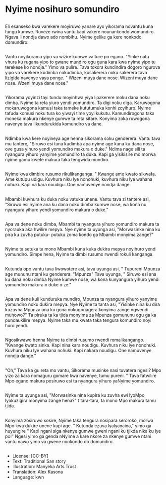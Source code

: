 # Nyime nosihuro somundiro

##
Eli esanseko kwa varekere moyiruwo yanare ayo yikorama novantu kuna tungu kumwe. Ruveze rwina vantu kapi vakere nounankondo womundiro. Ngava li nondja dawo ado nombihu. Nyime gelike ga kere nonkodo domundiro.

##
Vantu noyikorama yipo va wizire kumwe va ture po egano. "Yinke natu vhura ku rugana yipo to gwane mundiro ogu guna kara kwa nyime yipo tu terekese ko nondja." Yimo va pulire. Tava tokora kundindira dogoro ngurova yipo va varekere kudimba nokudimba, kusakerera noku sakerera tava lizigida navenye vaya ponge. " Wizeni muya dane nose. Wizeni muya dane nose. Wzeni muya dane nose."

##
Yikorama yoyinzi tayi tundu moyinhwa yiya lipakerere moku dana noku dimba. Nyime ta reta yiuro yendi yomundiro. Ta digi noku diga. Karuwogona mokaruwogona kamusi taka tameke kututumuka konhi zoyihuro. Nyime tafuda komusi noku tura ko yiwayi time yoyi kukutu. Kamundirogona taka moneka makura nkenye gumwe ta reta sitare. Konyima zoka ruwogona navenye tava likundurukida komundiro va dane.

##
Ndimba kwa kere noyineya age henna sikorama soku genderera. Vantu tava mu tantere, "Siruwo esi tuna kudimba apa nyime age kuna ku dana nose, ove gusa yihuro yendi yomundiro makura o duke." Ndima nage sili ta nyangura yihuro yanyime yomundiro ta duka. Kapi ga yisikisire mo morwa nyime gamu kwete makura taka tengwida mundiro.

##
Nyime kwa dimbire rusumo rikulikanganga. " Kwange ame kwato sikwafa. Ame kutupu udigu. Kuvhura niku lye nonohuki, kuvhura niku lye wahana nohuki. Kapi na kara noudigu. One namuvenye nondja dange.

##
Mbambi kuvhura ku duka noku vatuka unene. Vantu tava zi tantere asi, "Siruwo esi nyime ana ku dana noku dimba kumwe nose, wa kona nu nyangura yihuro yendi yomundiro makura o duke."

##
Apa va dene noku dimba, Mbambi ta nyangura yihuro yomundiro makura ta nyorauka aka hwilire mepya. Nye nyime ta uyunga asi, "Morwasinke nina ku pira ku zuvha putuku- putuku zoma kondo ga Mbambi monyima zange?"

##
Nyime ta setuka ta mono Mbambi kuna kuka dukira mepya noyihuro yendi yomundiro. Simpe hena, Nyime ta dimbi rusumo rwendi rokuli kanganga.

##
Kutunda opo vantu tava liwowotere asi, tava uyunga asi, " Tupureni Mpunza age mununu ntani ku genderera. "Mpunza" Tava uyunga, " Siruwo esi ana ku dana noku dimba Nyime kumwe nose, wa kona kunyangura yihuro yendi yomundiro makura o duke o ze."

##
Apa va dene kuli kunduruka mundiro, Mpunza ta nyangura yihuro yanyime yomundiro noku dukira mepya. Nye Nyime ta tanta asi, "Yisinke nina ku dira kuzuvha Mpunza ana ku gona nokugonagera konyima zange ngwendi muhowo?" Ta piruka ta ka tjida monyima za Mpunza gomununu ogu ga ka pundaukilire mepya. Nyime taka mu kwata taka tengura komundiro noyi huro yendi.

##
Ngosikwawo henna Nyime ta dimbi rusumo rwendi romalikangango. "Kwange kwato sinka. Kapi nina kara noudigu. Kuvhura niku lye nonohuki. Kuvhura niku lye wahana nohuki. Kapi nakara noudigu. One namuvenye nondja dange."

##
"Oh," Tava ka gu reta mo vantu, Sikorama musinke nasi tuvatera ngesi? Mpo yizo za kara nomaguru gomare kwa navenye, tumu pureni. " Tava fatwilire Mpo egano makura posiruwo esi ta nyangura yihuro yaNyime yomundiro.

##
Nyime ta uyunga asi, "Morwasinke nina kupira ku zuvha ewi lyoMpo lyokuzigira monyima zange hena?" t tara-tara, ta mono Mpo makura tamu tjida.

##
Konyima zosiruwo sosire, Nyime taka tengura nosipara seroroko, morwa Mpo kwa dukire unene kupi age. " Kutunda ezuva lyalyanaina," yimo ga huyungire " Kapi ngani siga nkenye gumwe gweni ngani ku tjikda nika ku lye po!" Ngesi yimo ga genda nNyime a kare nkore za nkenye gumwe ntani vantu nawo yimo va gwene nonkondo do domundiro.

##
* License: [CC-BY]
* Text: Traditional San story
* Illustration: Manyeka Arts Trust
* Translation: Alex Kasona
* Language: kwn
